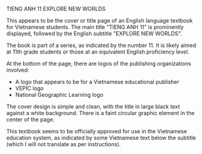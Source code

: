 TIENG ANH 11
EXPLORE NEW WORLDS

This appears to be the cover or title page of an English language textbook for Vietnamese students. The main title "TIENG ANH 11" is prominently displayed, followed by the English subtitle "EXPLORE NEW WORLDS".

The book is part of a series, as indicated by the number 11. It is likely aimed at 11th grade students or those at an equivalent English proficiency level.

At the bottom of the page, there are logos of the publishing organizations involved:
- A logo that appears to be for a Vietnamese educational publisher
- VEPIC logo
- National Geographic Learning logo

The cover design is simple and clean, with the title in large black text against a white background. There is a faint circular graphic element in the center of the page.

This textbook seems to be officially approved for use in the Vietnamese education system, as indicated by some Vietnamese text below the subtitle (which I will not translate as per instructions).